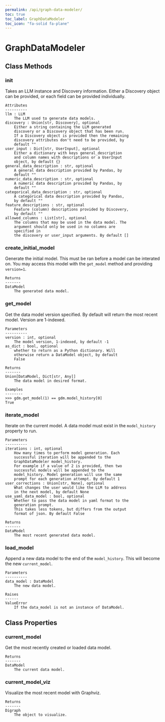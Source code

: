 ```yaml
---
permalink: /api/graph-data-modeler/
toc: true
toc_label: GraphDataModeler
toc_icon: "fa-solid fa-plane"
---
```

# GraphDataModeler


## Class Methods


### __init__
Takes an LLM instance and Discovery information.
    Either a Discovery object can be provided, or each field
        can be provided individually.

    Attributes
    ----------
    llm : LLM
        The LLM used to generate data models.
    discovery : Union[str, Discovery], optional
        Either a string containing the LLM generated
        discovery or a Discovery object that has been run.
        If a Discovery object is provided then the remaining
        discovery attributes don't need to be provided, by
        default ""
    user_input : Dict[str, UserInput], optional
        Either a dictionary with keys general_description
        and column names with descriptions or a UserInput
        object, by default {}
    general_data_description : str, optional
        A general data description provided by Pandas, by
        default ""
    numeric_data_description : str, optional
        A numeric data description provided by Pandas, by
        default ""
    categorical_data_description : str, optional
        A categorical data description provided by Pandas,
        by default ""
    feature_descriptions : str, optional
        Feature (column) descriptions provided by Discovery,
        by default ""
    allowed_columns : List[str], optional
        The columns that may be used in the data model. The
        argument should only be used in no columns are
        specified in
        the discovery or user_input arguments. By default []


### create_initial_model
Generate the initial model. This must be ran before a
        model can be interated on.
    You may access this model with the `get_model` method
        and providing `version=1`.

    Returns
    -------
    DataModel
        The generated data model.


### get_model
Get the data model version specified.
    By default will return the most recent model.
    Version are 1-indexed.

    Parameters
    ----------
    version : int, optional
        The model version, 1-indexed, by default -1
    as_dict : bool, optional
        whether to return as a Python dictionary. Will
        otherwise return a DataModel object, by default
        False

    Returns
    -------
    Union[DataModel, Dict[str, Any]]
        The data model in desired format.

    Examples
    --------
    >>> gdm.get_model(1) == gdm.model_history[0]
    True


### iterate_model
Iterate on the current model. A data model must exist in
        the `model_history` property to run.

    Parameters
    ----------
    iterations : int, optional
        How many times to perform model generation. Each
        successful iteration will be appended to the
        GraphDataModeler model_history.
        For example if a value of 2 is provided, then two
        successful models will be appended to the
        model_history. Model generation will use the same
        prompt for each generation attempt. By default 1
    user_corrections : Union[str, None], optional
        What changes the user would like the LLM to address
        in the next model, by default None
    use_yaml_data_model : bool, optional
        Whether to pass the data model in yaml format to the
        generation prompt.
        This takes less tokens, but differs from the output
        format of json. By default False

    Returns
    -------
    DataModel
        The most recent generated data model.


### load_model
Append a new data model to the end of the
        `model_history`.
    This will become the new `current_model`.

    Parameters
    ----------
    data_model : DataModel
        The new data model.

    Raises
    ------
    ValueError
        If the data_model is not an instance of DataModel.



## Class Properties


### current_model
Get the most recently created or loaded data model.

    Returns
    -------
    DataModel
        The current data model.


### current_model_viz
Visualize the most recent model with Graphviz.

    Returns
    -------
    Digraph
        The object to visualize.


